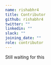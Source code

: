 ```yaml
---
name: rishabhr4
title: Contributor
github: rishabhr4
twitter: ""
linkedin: ""
slack: ""
joining_date: ""
role: contributor
---
```


Still waiting for this
